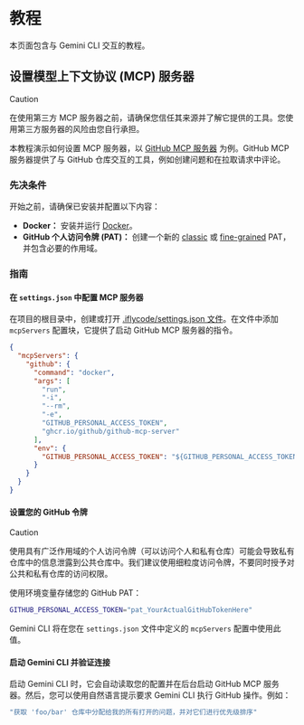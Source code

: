 # 教程

本页面包含与 Gemini CLI 交互的教程。

## 设置模型上下文协议 (MCP) 服务器

> [!CAUTION]
> 在使用第三方 MCP 服务器之前，请确保您信任其来源并了解它提供的工具。您使用第三方服务器的风险由您自行承担。

本教程演示如何设置 MCP 服务器，以 [GitHub MCP 服务器](https://github.com/github/github-mcp-server) 为例。GitHub MCP 服务器提供了与 GitHub 仓库交互的工具，例如创建问题和在拉取请求中评论。

### 先决条件

开始之前，请确保已安装并配置以下内容：

- **Docker：** 安装并运行 [Docker]。
- **GitHub 个人访问令牌 (PAT)：** 创建一个新的 [classic] 或 [fine-grained] PAT，并包含必要的作用域。

[Docker]: https://www.docker.com/
[classic]: https://github.com/settings/tokens/new
[fine-grained]: https://github.com/settings/personal-access-tokens/new

### 指南

#### 在 `settings.json` 中配置 MCP 服务器

在项目的根目录中，创建或打开 [.iflycode/settings.json 文件](./configuration.md)。在文件中添加 `mcpServers` 配置块，它提供了启动 GitHub MCP 服务器的指令。

```json
{
  "mcpServers": {
    "github": {
      "command": "docker",
      "args": [
        "run",
        "-i",
        "--rm",
        "-e",
        "GITHUB_PERSONAL_ACCESS_TOKEN",
        "ghcr.io/github/github-mcp-server"
      ],
      "env": {
        "GITHUB_PERSONAL_ACCESS_TOKEN": "${GITHUB_PERSONAL_ACCESS_TOKEN}"
      }
    }
  }
}
```

#### 设置您的 GitHub 令牌

> [!CAUTION]
> 使用具有广泛作用域的个人访问令牌（可以访问个人和私有仓库）可能会导致私有仓库中的信息泄露到公共仓库中。我们建议使用细粒度访问令牌，不要同时授予对公共和私有仓库的访问权限。

使用环境变量存储您的 GitHub PAT：

```bash
GITHUB_PERSONAL_ACCESS_TOKEN="pat_YourActualGitHubTokenHere"
```

Gemini CLI 将在您在 `settings.json` 文件中定义的 `mcpServers` 配置中使用此值。

#### 启动 Gemini CLI 并验证连接

启动 Gemini CLI 时，它会自动读取您的配置并在后台启动 GitHub MCP 服务器。然后，您可以使用自然语言提示要求 Gemini CLI 执行 GitHub 操作。例如：

```bash
"获取 'foo/bar' 仓库中分配给我的所有打开的问题，并对它们进行优先级排序"
```